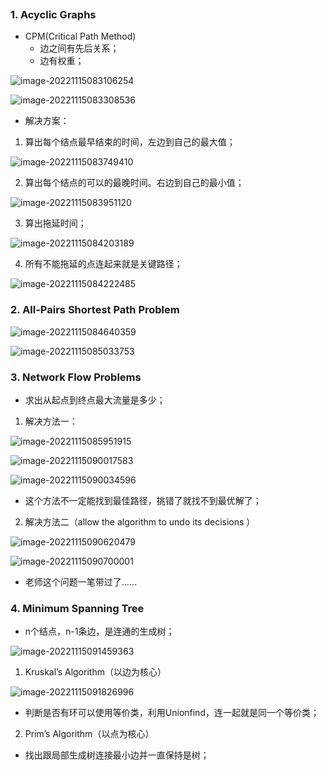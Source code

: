 ```toc
```
### 1. Acyclic Graphs
- CPM(Critical Path Method)
	- 边之间有先后关系；
	- 边有权重；

![image-20221115083106254](../../img/test/image-20221115083106254.png)

![image-20221115083308536](../../img/test/image-20221115083308536.png)

- 解决方案：
1. 算出每个结点最早结束的时间，左边到自己的最大值；
	

![image-20221115083749410](../../img/test/image-20221115083749410.png)

2. 算出每个结点的可以的最晚时间。右边到自己的最小值；

![image-20221115083951120](../../img/test/image-20221115083951120.png)

3. 算出拖延时间；

![image-20221115084203189](../../img/test/image-20221115084203189.png)

4. 所有不能拖延的点连起来就是关键路径；

![image-20221115084222485](../../img/test/image-20221115084222485.png)

### 2. All-Pairs Shortest Path Problem

![image-20221115084640359](../../img/test/image-20221115084640359.png)

![image-20221115085033753](../../img/test/image-20221115085033753.png)

### 3. Network Flow Problems
- 求出从起点到终点最大流量是多少；

1. 解决方法一：

![image-20221115085951915](../../img/test/image-20221115085951915.png)

![image-20221115090017583](../../img/test/image-20221115090017583.png)

![image-20221115090034596](../../img/test/image-20221115090034596.png)

- 这个方法不一定能找到最佳路径，挑错了就找不到最优解了；

2. 解决方法二（allow the algorithm to undo its decisions
）

![image-20221115090620479](../../img/test/image-20221115090620479.png)

![image-20221115090700001](../../img/test/image-20221115090700001.png)

- 老师这个问题一笔带过了……

### 4. Minimum Spanning Tree
- n个结点，n-1条边，是连通的生成树；

![image-20221115091459363](../../img/test/image-20221115091459363.png)

1. Kruskal’s Algorithm（以边为核心）

![image-20221115091826996](../../img/test/image-20221115091826996.png)

- 判断是否有环可以使用等价类，利用Unionfind，连一起就是同一个等价类；

2. Prim’s Algorithm（以点为核心）
- 找出跟局部生成树连接最小边并一直保持是树；

